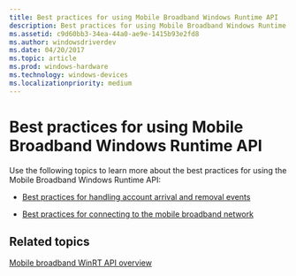 ```yaml
---
title: Best practices for using Mobile Broadband Windows Runtime API
description: Best practices for using Mobile Broadband Windows Runtime API
ms.assetid: c9d60bb3-34ea-44a0-ae9e-1415b93e2fd8
ms.author: windowsdriverdev
ms.date: 04/20/2017
ms.topic: article
ms.prod: windows-hardware
ms.technology: windows-devices
ms.localizationpriority: medium
---
```


# Best practices for using Mobile Broadband Windows Runtime API


Use the following topics to learn more about the best practices for using the Mobile Broadband Windows Runtime API:

-   [Best practices for handling account arrival and removal events](best-practices-for-handling-account-arrival-and-removal-events.md)

-   [Best practices for connecting to the mobile broadband network](best-practices-for-connecting-to-the-mobile-broadband-network.md)

## <span id="related_topics"></span>Related topics


[Mobile broadband WinRT API overview](mobile-broadband-winrt-api-overview.md)

 

 







